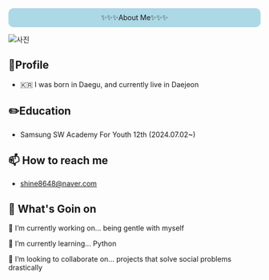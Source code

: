 <div align="center" style="background-color: lightblue; padding: 10px; border-radius: 10px;">
✨✨✨About Me✨✨✨
</div>


![사진](https://imgcdn.stablediffusionweb.com/2024/7/11/3a7f38ea-088e-4b5f-b6fa-dbbb354cd98d.jpg)
 

## 👋Profile
- 🇰🇷 I was born in Daegu, and currently live in  Daejeon

## ✏️Education
- Samsung SW Academy For Youth 12th (2024.07.02~) 

## 📫 How to reach me
- shine8648@naver.com

##  💬 What's Goin on
🔭 I’m currently working on... being gentle with myself

🌱 I’m currently learning... Python

👯 I’m looking to collaborate on... projects that solve social problems drastically
